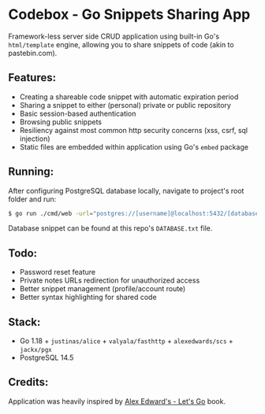 # Codebox - Go Snippets Sharing App
Framework-less server side CRUD application using built-in Go's `html/template` engine, allowing you to share snippets of code (akin to pastebin.com). 

## Features:
- Creating a shareable code snippet with automatic expiration period
- Sharing a snippet to either (personal) private or public repository
- Basic session-based authentication
- Browsing public snippets
- Resiliency against most common http security concerns (xss, csrf, sql injection)
- Static files are embedded within application using Go's `embed` package

## Running:
After configuring PostgreSQL database locally, navigate to project's root folder and run:
```bash
$ go run ./cmd/web -url="postgres://[username]@localhost:5432/[database_name]"
```
Database snippet can be found at this repo's `DATABASE.txt` file.

## Todo:
- Password reset feature
- Private notes URLs redirection for unauthorized access
- Better snippet management (profile/account route)
- Better syntax highlighting for shared code

## Stack:
- Go 1.18 + `justinas/alice` + `valyala/fasthttp` + `alexedwards/scs` + `jackx/pgx`
- PostgreSQL 14.5

## Credits:
Application was heavily inspired by [Alex Edward's - Let's Go](https://lets-go.alexedwards.net/) book.